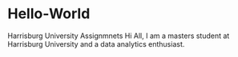 # Hello-World
Harrisburg University Assignmnets
Hi All, I am a masters student at Harrisburg University and a data analytics enthusiast. 
